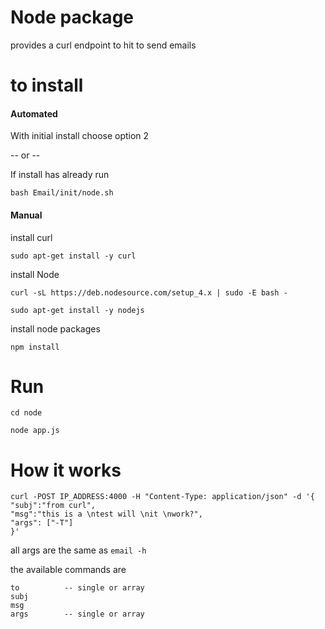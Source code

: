# Node package

provides a curl endpoint to hit to send emails

# to install

#### Automated

With initial install choose option 2

-- or --

If install has already run

`bash Email/init/node.sh`

#### Manual
install curl

`sudo apt-get install -y curl`

install Node

`curl -sL https://deb.nodesource.com/setup_4.x | sudo -E bash -`

`sudo apt-get install -y nodejs`

install node packages

`npm install`

# Run

`cd node`

`node app.js`

# How it works

    curl -POST IP_ADDRESS:4000 -H "Content-Type: application/json" -d '{
    "subj":"from curl",
    "msg":"this is a \ntest will \nit \nwork?",
    "args": ["-T"]
    }'

all args are the same as `email -h`

the available commands are

    to          -- single or array
    subj
    msg
    args        -- single or array
